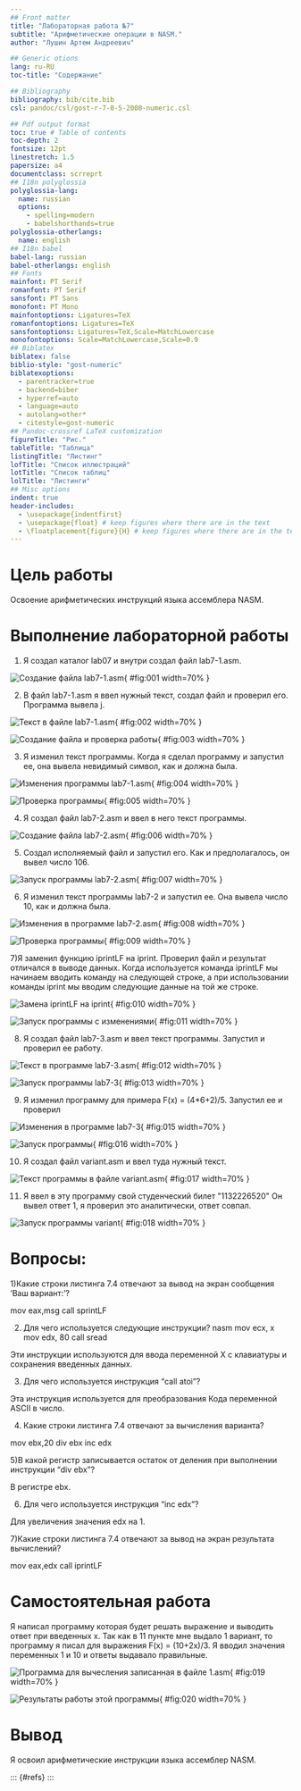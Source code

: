 ```yaml
---
## Front matter
title: "Лабораторная работа №7"
subtitle: "Арифметические операции в NASM."
author: "Лушин Артем Андреевич"

## Generic otions
lang: ru-RU
toc-title: "Содержание"

## Bibliography
bibliography: bib/cite.bib
csl: pandoc/csl/gost-r-7-0-5-2008-numeric.csl

## Pdf output format
toc: true # Table of contents
toc-depth: 2
fontsize: 12pt
linestretch: 1.5
papersize: a4
documentclass: scrreprt
## I18n polyglossia
polyglossia-lang:
  name: russian
  options:
	- spelling=modern
	- babelshorthands=true
polyglossia-otherlangs:
  name: english
## I18n babel
babel-lang: russian
babel-otherlangs: english
## Fonts
mainfont: PT Serif
romanfont: PT Serif
sansfont: PT Sans
monofont: PT Mono
mainfontoptions: Ligatures=TeX
romanfontoptions: Ligatures=TeX
sansfontoptions: Ligatures=TeX,Scale=MatchLowercase
monofontoptions: Scale=MatchLowercase,Scale=0.9
## Biblatex
biblatex: false
biblio-style: "gost-numeric"
biblatexoptions:
  - parentracker=true
  - backend=biber
  - hyperref=auto
  - language=auto
  - autolang=other*
  - citestyle=gost-numeric
## Pandoc-crossref LaTeX customization
figureTitle: "Рис."
tableTitle: "Таблица"
listingTitle: "Листинг"
lofTitle: "Список иллюстраций"
lotTitle: "Список таблиц"
lolTitle: "Листинги"
## Misc options
indent: true
header-includes:
  - \usepackage{indentfirst}
  - \usepackage{float} # keep figures where there are in the text
  - \floatplacement{figure}{H} # keep figures where there are in the text
---
```


# Цель работы

Освоение арифметических инструкций языка ассемблера NASM.



# Выполнение лабораторной работы

1) Я создал каталог lab07 и внутри создал файл lab7-1.asm.

![Создание файла lab7-1.asm](image/photo1669141767.jpeg){ #fig:001 width=70% }

2) В файл lab7-1.asm я ввел нужный текст, создал файл и проверил его. Программа вывела j.

![Текст в файле lab7-1.asm](image/photo1669141775.jpeg){ #fig:002 width=70% }

![Создание файла и проверка работы](image/photo1669141783.jpeg){ #fig:003 width=70% }

3) Я изменил текст программы. Когда я сделал программу и запустил ее, она вывела невидимый символ, как и должна была.

![Изменения программы lab7-1.asm](image/photo1669141811.jpeg){ #fig:004 width=70% }

![Проверка программы](image/photo1669141816.jpeg){ #fig:005 width=70% }

4) Я создал файл lab7-2.asm и ввел в него текст программы.

![Создание файла lab7-2.asm](image/photo1669141831.jpeg){ #fig:006 width=70% }

5) Cоздал исполняемый файл и запустил его. Как и предполагалось, он вывел число 106.

![Запуск программы lab7-2.asm](image/photo1669141837.jpeg){ #fig:007 width=70% }

6) Я изменил текст программы lab7-2 и запустил ее. Она вывела число 10, как и должна была.

![Изменения в программе lab7-2.asm](image/photo1669141841.jpeg){ #fig:008 width=70% }

![Проверка программы](image/photo1669141845.jpeg){ #fig:009 width=70% }

7)Я заменил функцию iprintLF на iprint. Проверил файл и результат отличался в выводе данных. Когда используется команда iprintLF мы начинаем вводить команду на следующей строке, а при использовании команды iprint мы вводим следующие данные на той же строке.

![Замена iprintLF на iprint](image/photo1669141851.jpeg){ #fig:010 width=70% }

![Запуск программы с изменениями](image/photo1669141855.jpeg){ #fig:011 width=70% }

8) Я создал файл lab7-3.asm и ввел текст программы. Запустил и проверил ее работу.

![Текст в программе lab7-3.asm](image/photo1669141866.jpeg){ #fig:012 width=70% }

![Запуск программы lab7-3](image/photo1669141871.jpeg){ #fig:013 width=70% }

9) Я изменил программу для примера F(x) = (4*6+2)/5. Запустил ее и проверил

![Изменения в программе lab7-3](image/photo1669141878.jpeg){ #fig:015 width=70% }

![Запуск программы](image/photo1669141882.jpeg){ #fig:016 width=70% }

10) Я создал файл variant.asm и ввел туда нужный текст.

![Текст программы в файле variant.asm](image/photo1669141892.jpeg){ #fig:017 width=70% }

11) Я ввел в эту программу свой студенческий билет "1132226520" Он вывел ответ 1, я проверил это аналитически, ответ совпал.

![Запуск программы variant](image/photo1669141899.jpeg){ #fig:018 width=70% }

# Вопросы:

1)Какие строки листинга 7.4 отвечают за вывод на экран сообщения ‘Ваш вариант:’? 

mov eax,msg
call sprintLF

2) Для чего используется следующие инструкции? nasm mov ecx, x
mov edx, 80 call sread

Эти инструкции используются для ввода переменной Х с клавиатуры и сохранения введенных данных.

3) Для чего используется инструкция “call atoi”?

Эта инструкция используется для преобразования Кода переменной ASCII в число.

4) Какие строки листинга 7.4 отвечают за вычисления варианта?

mov ebx,20
div ebx
inc edx

5)В какой регистр записывается остаток от деления при выполнении инструкции “div ebx”?

В регистре ebx.

6) Для чего используется инструкция “inc edx”?

Для увеличения значения edx на 1.

7)Какие строки листинга 7.4 отвечают за вывод на экран результата вычислений?

mov eax,edx
call iprintLF

# Самостоятельная работа

Я написал программу которая будет решать выражение и выводить ответ при введенных х. Так как в 11 пункте мне выдало 1 вариант, то программу я писал для выражения 
F(x) = (10+2x)/3. Я вводил значения переменных 1 и 10 и ответы выдавало правильные.

![Программа для вычесления записанная в файле 1.asm](image/photo1669141921.jpeg){ #fig:019 width=70% }

![Результаты работы этой программы](image/photo1669141929.jpeg){ #fig:020 width=70% }

# Вывод

Я освоил арифметические инструкции языка ассемблер NASM.

::: {#refs}
:::
